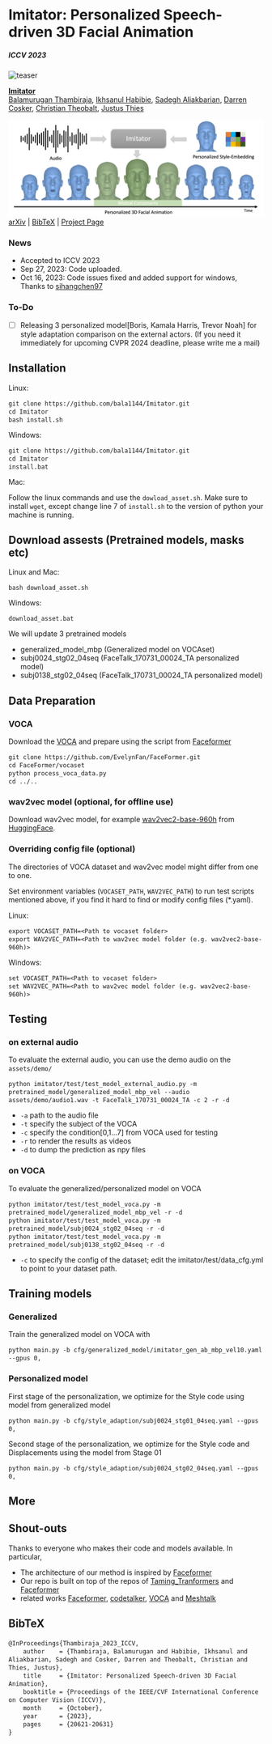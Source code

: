 # Imitator: Personalized Speech-driven 3D Facial Animation
##### ICCV 2023
![teaser](assets/mountain.jpeg)

[**Imitator**](https://balamuruganthambiraja.github.io/Imitator/)<br/>
[Balamurugan Thambiraja](https://github.com/bala1144),
[Ikhsanul Habibie](),
[Sadegh Aliakbarian](),
[Darren Cosker](),
[Christian Theobalt](),
[Justus Thies]()<br/>

![teaser](assets/teaser.png)
[arXiv](https://arxiv.org/abs/2301.00023) | [BibTeX](#bibtex) | [Project Page](https://balamuruganthambiraja.github.io/Imitator/)

###

### News
- Accepted to ICCV 2023
- Sep 27, 2023: Code uploaded. 
- Oct 16, 2023: Code issues fixed and added support for windows, Thanks to [sihangchen97](https://github.com/sihangchen97/Imitator/tree/main)

### To-Do

 - [ ] Releasing 3 personalized model[Boris, Kamala Harris, Trevor Noah] for style adaptation comparison on the external actors.
   (If you need it immediately for upcoming CVPR 2024 deadline, please write me a mail)

## Installation

Linux:
```
git clone https://github.com/bala1144/Imitator.git
cd Imitator
bash install.sh
```

Windows:
```
git clone https://github.com/bala1144/Imitator.git
cd Imitator
install.bat
```

Mac:

Follow the linux commands and use the `dowload_asset.sh`. Make sure to install `wget`, except change line 7 of `install.sh` to the version of python your machine is running.


## Download assests (Pretrained models, masks etc)
Linux and Mac:
```
bash download_asset.sh
```

Windows:
```
download_asset.bat
```

We will update 3 pretrained models
- generalized_model_mbp (Generalized model on VOCAset)
- subj0024_stg02_04seq (FaceTalk_170731_00024_TA personalized model)
- subj0138_stg02_04seq (FaceTalk_170731_00024_TA personalized model)

## Data Preparation

### VOCA
Download the [VOCA](https://voca.is.tue.mpg.de/) and prepare using the script from [Faceformer](https://github.com/EvelynFan/FaceFormer)
```
git clone https://github.com/EvelynFan/FaceFormer.git
cd FaceFormer/vocaset
python process_voca_data.py
cd ../..
```

### wav2vec model (optional, for offline use)

Download wav2vec model, for example [wav2vec2-base-960h](https://huggingface.co/facebook/wav2vec2-base-960h) from [HuggingFace](https://huggingface.co/).

### Overriding config file (optional)

The directories of VOCA dataset and wav2vec model might differ from one to one. 

Set environment variables (`VOCASET_PATH`, `WAV2VEC_PATH`) to run test scripts mentioned above, if you find it hard to find or modify config files (*.yaml).

Linux:
```
export VOCASET_PATH=<Path to vocaset folder>
export WAV2VEC_PATH=<Path to wav2vec model folder (e.g. wav2vec2-base-960h)>
```

Windows:
```
set VOCASET_PATH=<Path to vocaset folder>
set WAV2VEC_PATH=<Path to wav2vec model folder (e.g. wav2vec2-base-960h)>
```


## Testing 

### on external audio

To evaluate the external audio, you can use the demo audio on the `assets/demo/`
```
python imitator/test/test_model_external_audio.py -m pretrained_model/generalized_model_mbp_vel --audio assets/demo/audio1.wav -t FaceTalk_170731_00024_TA -c 2 -r -d 
```
- `-a` path to the audio file
- `-t` specify the subject of the VOCA
- `-c` specify the condition[0,1...7] from VOCA used for testing
- `-r` to render the results as videos
- `-d` to dump the prediction as npy files

### on VOCA
To evaluate the generalized/personalized model on VOCA
```
python imitator/test/test_model_voca.py -m pretrained_model/generalized_model_mbp_vel -r -d
python imitator/test/test_model_voca.py -m pretrained_model/subj0024_stg02_04seq -r -d
python imitator/test/test_model_voca.py -m pretrained_model/subj0138_stg02_04seq -r -d
```
- `-c` to specify the config of the dataset; edit the imitator/test/data_cfg.yml to point to your dataset path.

## Training models

### Generalized

Train the generalized model on VOCA with
```
python main.py -b cfg/generalized_model/imitator_gen_ab_mbp_vel10.yaml --gpus 0,
```

### Personalized model

First stage of the personalization, we optimize for the Style code using model from generalized model
```
python main.py -b cfg/style_adaption/subj0024_stg01_04seq.yaml --gpus 0,
```

Second stage of the personalization, we optimize for the Style code and Displacements using the model from Stage 01
```
python main.py -b cfg/style_adaption/subj0024_stg02_04seq.yaml --gpus 0,
```

## More

## Shout-outs
Thanks to everyone who makes their code and models available. In particular,

- The architecture of our method is inspired by [Faceformer](https://github.com/EvelynFan/FaceFormer)
- Our repo is built on top of the repos of [Taming_Tranformers](https://github.com/CompVis/taming-transformers) and  [Faceformer](https://github.com/EvelynFan/FaceFormer)
- related works  [Faceformer](https://github.com/EvelynFan/FaceFormer), [codetalker](https://github.com/Doubiiu/CodeTalker), [VOCA](https://github.com/TimoBolkart/voca) and [Meshtalk](https://github.com/facebookresearch/meshtalk)

## BibTeX

```
@InProceedings{Thambiraja_2023_ICCV,
    author    = {Thambiraja, Balamurugan and Habibie, Ikhsanul and Aliakbarian, Sadegh and Cosker, Darren and Theobalt, Christian and Thies, Justus},
    title     = {Imitator: Personalized Speech-driven 3D Facial Animation},
    booktitle = {Proceedings of the IEEE/CVF International Conference on Computer Vision (ICCV)},
    month     = {October},
    year      = {2023},
    pages     = {20621-20631}
}
```
